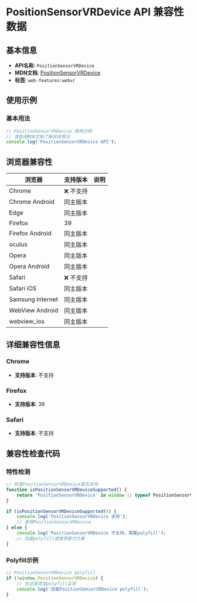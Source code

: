 # PositionSensorVRDevice API 兼容性数据

## 基本信息

- **API名称**: `PositionSensorVRDevice`
- **MDN文档**: [PositionSensorVRDevice](https://developer.mozilla.org/docs/Web/API/PositionSensorVRDevice)
- **标签**: `web-features:webvr`

## 使用示例

### 基本用法

```javascript
// PositionSensorVRDevice 使用示例
// 请查阅MDN文档了解具体用法
console.log('PositionSensorVRDevice API');
```

## 浏览器兼容性

| 浏览器 | 支持版本 | 说明 |
|--------|----------|------|
| Chrome | ❌ 不支持 |  |
| Chrome Android | 同主版本 |  |
| Edge | 同主版本 |  |
| Firefox | 39 |  |
| Firefox Android | 同主版本 |  |
| oculus | 同主版本 |  |
| Opera | 同主版本 |  |
| Opera Android | 同主版本 |  |
| Safari | ❌ 不支持 |  |
| Safari iOS | 同主版本 |  |
| Samsung Internet | 同主版本 |  |
| WebView Android | 同主版本 |  |
| webview_ios | 同主版本 |  |

## 详细兼容性信息

### Chrome

- **支持版本**: 不支持

### Firefox

- **支持版本**: 39

### Safari

- **支持版本**: 不支持

## 兼容性检查代码

### 特性检测

```javascript
// 检查PositionSensorVRDevice是否支持
function isPositionSensorVRDeviceSupported() {
    return 'PositionSensorVRDevice' in window || typeof PositionSensorVRDevice !== 'undefined';
}

if (isPositionSensorVRDeviceSupported()) {
    console.log('PositionSensorVRDevice 支持');
    // 使用PositionSensorVRDevice
} else {
    console.log('PositionSensorVRDevice 不支持，需要polyfill');
    // 加载polyfill或使用替代方案
}
```

### Polyfill示例

```javascript
// PositionSensorVRDevice polyfill
if (!window.PositionSensorVRDevice) {
    // 在这里添加polyfill实现
    console.log('加载PositionSensorVRDevice polyfill');
}
```

